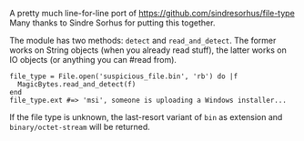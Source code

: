 A pretty much line-for-line port of https://github.com/sindresorhus/file-type 
Many thanks to Sindre Sorhus for putting this together.

The module has two methods: `detect` and `read_and_detect`. The former works on String
objects (when you already read stuff), the latter works on IO objects (or anything you
can #read from).

    file_type = File.open('suspicious_file.bin', 'rb') do |f
      MagicBytes.read_and_detect(f)
    end
    file_type.ext #=> 'msi', someone is uploading a Windows installer...

If the file type is unknown, the last-resort variant of `bin` as extension
and `binary/octet-stream` will be returned.